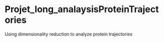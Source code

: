 # Projet_long_analaysisProteinTrajectories
Using dimensionality reduction to analyze protein trajectories
